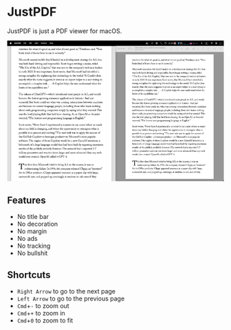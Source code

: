# JustPDF

JustPDF is just a PDF viewer for macOS.

![JustPDF](./comparison.png)

## Features

- No title bar
- No decoration
- No margin
- No ads
- No tracking
- No bullshit

## Shortcuts

- `Right Arrow` to go to the next page
- `Left Arrow` to go to the previous page
- `Cmd`+`-` to zoom out
- `Cmd`+`+` to zoom in
- `Cmd`+`0` to zoom to fit
